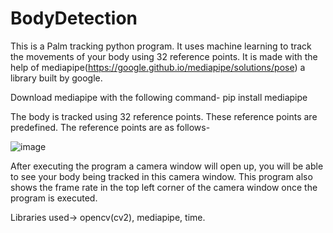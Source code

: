 # BodyDetection

This is a Palm tracking python program. It uses machine learning to track the movements of your body using 32 reference points. It is made with the help of mediapipe(https://google.github.io/mediapipe/solutions/pose) a library built by google.

Download mediapipe with the following command- pip install mediapipe

The body is tracked using 32 reference points. These reference points are predefined. The reference points are as follows-

![image](https://user-images.githubusercontent.com/47482433/123534918-27c38000-d73e-11eb-8cc4-97c8c77bdbe1.png)

After executing the program a camera window will open up, you will be able to see your body being tracked in this camera window. This program also shows the frame rate in the top left corner of the camera window once the program is executed.

Libraries used-> opencv(cv2), mediapipe, time.
